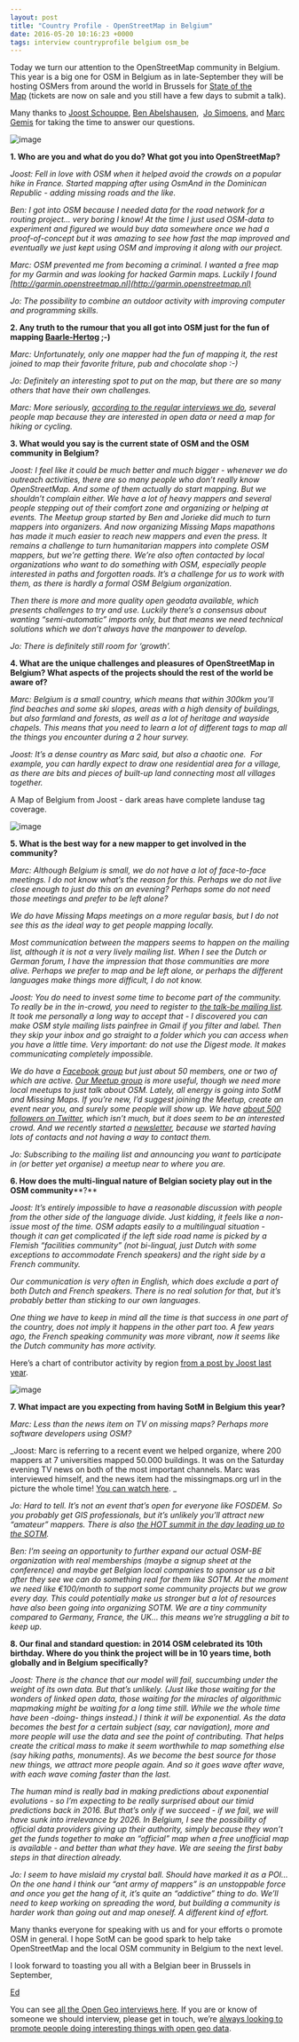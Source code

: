 ```yaml
--- 
layout: post
title: "Country Profile - OpenStreetMap in Belgium"
date: 2016-05-20 10:16:23 +0000
tags: interview countryprofile belgium osm_be
---
```

Today we turn our attention to the OpenStreetMap community in Belgium. This year is a big one for OSM in Belgium as in late-September they will be hosting OSMers from around the world in Brussels for [State of the Map](https://2016.stateofthemap.org/) (tickets are now on sale and you still have a few days to submit a talk).

Many thanks to [Joost Schouppe](https://twitter.com/joostjakob), [Ben Abelshausen](https://twitter.com/XIVK),  [Jo Simoens](https://twitter.com/josimoens), and [Marc Gemis](https://twitter.com/MarcGemis) for taking the time to answer our questions. 

![image](/images/tumblr_inline_o7gwaqvKYl1siukvl_540.png)

**1\. Who are you and what do you do? What got you into OpenStreetMap?**

_Joost: Fell in love with OSM when it helped avoid the crowds on a popular hike in France. Started mapping after using OsmAnd in the Dominican Republic - adding missing roads and the like._

_Ben: I got into OSM because I needed data for the road network for a routing project… very boring I know! At the time I just used OSM-data to experiment and figured we would buy data somewhere once we had a proof-of-concept but it was amazing to see how fast the map improved and eventually we just kept using OSM and improving it along with our project._

_Marc: OSM prevented me from becoming a criminal. I wanted a free map for my Garmin and was looking for hacked Garmin maps. Luckily I found [http://garmin.openstreetmap.nl](http://garmin.openstreetmap.nl)_

_Jo: The possibility to combine an outdoor activity with improving computer and programming skills._

**2\. Any truth to the rumour that you all got into OSM just for the fun of mapping [Baarle-Hertog](http://www.openstreetmap.org/#map=13/51.4244/4.8729) ;-)**

_Marc: Unfortunately, only one mapper had the fun of mapping it, the rest joined to map their favorite friture, pub and chocolate shop :-)_

_Jo: Definitely an interesting spot to put on the map, but there are so many others that have their own challenges._

_Marc: More seriously, [according to the regular interviews we do](http://wiki.openstreetmap.org/wiki/WikiProject_Belgium/Belgian_Mapper_of_the_Month), several people map because they are interested in open data or need a map for hiking or cycling._

**3\. What would you say is the current state of OSM and the OSM community in Belgium?**

_Joost: I feel like it could be much better and much bigger - whenever we do outreach activities, there are so many people who don’t really know OpenStreetMap. And some of them actually do start mapping. But we shouldn’t complain either. We have a lot of heavy mappers and several people stepping out of their comfort zone and organizing or helping at events. The Meetup group started by Ben and Jorieke did much to turn mappers into organizers. And now organizing Missing Maps mapathons has made it much easier to reach new mappers and even the press. It remains a challenge to turn humanitarian mappers into complete OSM mappers, but we’re getting there. We’re also often contacted by local organizations who want to do something with OSM, especially people interested in paths and forgotten roads. It’s a challenge for us to work with them, as there is hardly a formal OSM Belgium organization._

_Then there is more and more quality open geodata available, which presents challenges to try and use. Luckily there’s a consensus about wanting “semi-automatic” imports only, but that means we need technical solutions which we don’t always have the manpower to develop._

_Jo: There is definitely still room for ‘growth’._

**4\. What are the unique challenges and pleasures of OpenStreetMap in Belgium? What aspects of the projects should the rest of the world be aware of?**

_Marc: Belgium is a small country, which means that within 300km you’ll find beaches and some ski slopes, areas with a high density of buildings, but also farmland and forests, as well as a lot of heritage and wayside chapels. This means that you need to learn a lot of different tags to map all the things you encounter during a 2 hour survey._

_Joost: It’s a dense country as Marc said, but also a chaotic one.  For example, you can hardly expect to draw one residential area for a village, as there are bits and pieces of built-up land connecting most all villages together._

A Map of Belgium from Joost - dark areas have complete landuse tag coverage.

![image](/images/tumblr_inline_o7gx3bZMSp1siukvl_540.jpg)

**5\. What is the best way for a new mapper to get involved in the community?**

_Marc: Although Belgium is small, we do not have a lot of face-to-face meetings. I do not know what’s the reason for this. Perhaps we do not live close enough to just do this on an evening? Perhaps some do not need those meetings and prefer to be left alone?_

_We do have Missing Maps meetings on a more regular basis, but I do not see this as the ideal way to get people mapping locally._

_Most communication between the mappers seems to happen on the mailing list, although it is not a very lively mailing list. When I see the Dutch or German forum, I have the impression that those communities are more alive. Perhaps we prefer to map and be left alone, or perhaps the different languages make things more difficult, I do not know._

_Joost: You do need to invest some time to become part of the community. To really be in the in-crowd, you need to register to [the talk-be mailing list](https://lists.openstreetmap.org/listinfo/talk-be). It took me personally a long way to accept that - I discovered you can make OSM style mailing lists painfree in Gmail if you filter and label. Then they skip your inbox and go straight to a folder which you can access when you have a little time. Very important: do not use the Digest mode. It makes communicating completely impossible._

_We do have a [Facebook group](https://www.facebook.com/groups/1419016881706058) but just about 50 members, one or two of which are active. [Our Meetup group](http://www.meetup.com/OpenStreetMap-Belgium/) is more useful, though we need more local meetups to just talk about OSM. Lately, all energy is going into SotM and Missing Maps. If you’re new, I’d suggest joining the Meetup, create an event near you, and surely some people will show up. We have [about 500 followers on Twitter](https://twitter.com/osm_be), which isn’t much, but it does seem to be an interested crowd. And we recently started a [newsletter](http://eepurl.com/bZoZlj), because we started having lots of contacts and not having a way to contact them._

_Jo: Subscribing to the mailing list and announcing you want to participate in (or better yet organise) a meetup near to where you are._

**6\. How does the multi-lingual nature of Belgian society play out in the OSM community****?**

_Joost: It’s entirely impossible to have a reasonable discussion with people from the other side of the language divide. Just kidding, it feels like a non-issue most of the time. OSM adapts easily to a multilingual situation - though it can get complicated if the left side road name is picked by a Flemish “facilities community” (not bi-lingual, just Dutch with some exceptions to accommodate French speakers) and the right side by a French community._

_Our communication is very often in English, which does exclude a part of both Dutch and French speakers. There is no real solution for that, but it’s probably better than sticking to our own languages._

_One thing we have to keep in mind all the time is that success in one part of the country, does not imply it happens in the other part too. A few years ago, the French speaking community was more vibrant, now it seems like the Dutch community has more activity._

Here’s a chart of contributor activity by region [from a post by Joost last year](http://www.openstreetmap.org/user/joost%20schouppe/diary/37481).

![image](/images/tumblr_inline_o7gxe8z5L81siukvl_500.gif)

**7\. What impact are you expecting from having SotM in Belgium this year?**

_Marc: Less than the news item on TV on missing maps? Perhaps more software developers using OSM?_

_Joost: Marc is referring to a recent event we helped organize, where 200 mappers at 7 universities mapped 50.000 buildings. It was on the Saturday evening TV news on both of the most important channels. Marc was interviewed himself, and the news item had the missingmaps.org url in the picture the whole time! [You can watch here](http://deredactie.be/cm/vrtnieuws/videozone/programmas/journaal/2.43814?video=1.2630443). _

_Jo: Hard to tell. It’s not an event that’s open for everyone like FOSDEM. So you probably get GIS professionals, but it’s unlikely you’ll attract new “amateur” mappers. There is also [the HOT summit in the day leading up to the SOTM](https://hotosm.org/updates/2016-05-17_hot_summit_2016_registration_open)._

_Ben: I’m seeing an opportunity to further expand our actual OSM-BE organization with real memberships (maybe a signup sheet at the conference) and maybe get Belgian local companies to sponsor us a bit after they see we can do something real for them like SOTM. At the moment we need like €100/month to support some community projects but we grow every day. This could potentially make us stronger but a lot of resources have also been going into organizing SOTM. We are a tiny community compared to Germany, France, the UK… this means we’re struggling a bit to keep up._

**8\. Our final and standard question: in 2014 OSM celebrated its 10th birthday. Where do you think the project will be in 10 years time, both globally and in Belgium specifically?**

_Joost: There is the chance that our model will fail, succumbing under the weight of its own data. But that’s unlikely. (Just like those waiting for the wonders of linked open data, those waiting for the miracles of algorithmic mapmaking might be waiting for a long time still. While we the whole time have been -doing- things instead.) I think it will be exponential. As the data becomes the best for a certain subject (say, car navigation), more and more people will use the data and see the point of contributing. That helps create the critical mass to make it seem worthwhile to map something else (say hiking paths, monuments). As we become the best source for those new things, we attract more people again. And so it goes wave after wave, with each wave coming faster than the last._

_The human mind is really bad in making predictions about exponential evolutions - so I’m expecting to be really surprised about our timid predictions back in 2016\. But that’s only if we succeed - if we fail, we will have sunk into irrelevance by 2026\. In Belgium, I see the possibility of official data providers giving up their authority, simply because they won’t get the funds together to make an “official” map when a free unofficial map is available - and better than what they have. We are seeing the first baby steps in that direction already._

_Jo: I seem to have mislaid my crystal ball. Should have marked it as a POI… On the one hand I think our “ant army of mappers” is an unstoppable force and once you get the hang of it, it’s quite an “addictive” thing to do. We’ll need to keep working on spreading the word, but building a community is harder work than going out and map oneself. A different kind of effort._

Many thanks everyone for speaking with us and for your efforts o promote OSM in general. I hope SotM can be good spark to help take OpenStreetMap and the local OSM community in Belgium to the next level.   

I look forward to toasting you all with a Belgian beer in Brussels in September,

[Ed](https://twitter.com/freyfogle)

You can see [all the Open Geo interviews here](http://blog.opencagedata.com/tagged/interview). If you are or know of someone we should interview, please get in touch, we’re [always looking to promote people doing interesting things with open geo data](http://blog.opencagedata.com/post/98139732993/call-for-open-geo-openstreetmap-interviewees).